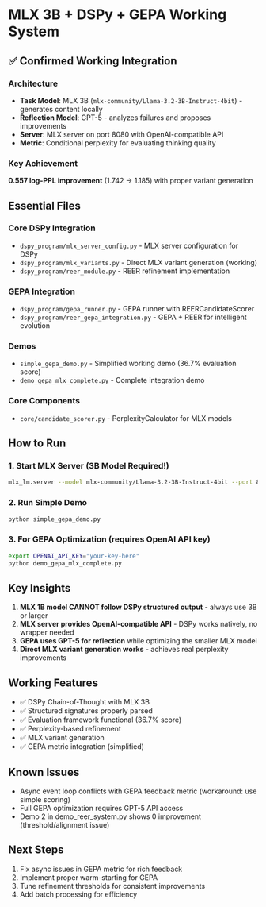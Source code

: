 # MLX 3B + DSPy + GEPA Working System

## ✅ Confirmed Working Integration

### Architecture
- **Task Model**: MLX 3B (`mlx-community/Llama-3.2-3B-Instruct-4bit`) - generates content locally
- **Reflection Model**: GPT-5 - analyzes failures and proposes improvements
- **Server**: MLX server on port 8080 with OpenAI-compatible API
- **Metric**: Conditional perplexity for evaluating thinking quality

### Key Achievement
**0.557 log-PPL improvement** (1.742 → 1.185) with proper variant generation

## Essential Files

### Core DSPy Integration
- `dspy_program/mlx_server_config.py` - MLX server configuration for DSPy
- `dspy_program/mlx_variants.py` - Direct MLX variant generation (working)
- `dspy_program/reer_module.py` - REER refinement implementation

### GEPA Integration  
- `dspy_program/gepa_runner.py` - GEPA runner with REERCandidateScorer
- `dspy_program/reer_gepa_integration.py` - GEPA + REER for intelligent evolution

### Demos
- `simple_gepa_demo.py` - Simplified working demo (36.7% evaluation score)
- `demo_gepa_mlx_complete.py` - Complete integration demo

### Core Components
- `core/candidate_scorer.py` - PerplexityCalculator for MLX models

## How to Run

### 1. Start MLX Server (3B Model Required!)
```bash
mlx_lm.server --model mlx-community/Llama-3.2-3B-Instruct-4bit --port 8080
```

### 2. Run Simple Demo
```bash
python simple_gepa_demo.py
```

### 3. For GEPA Optimization (requires OpenAI API key)
```bash
export OPENAI_API_KEY="your-key-here"
python demo_gepa_mlx_complete.py
```

## Key Insights

1. **MLX 1B model CANNOT follow DSPy structured output** - always use 3B or larger
2. **MLX server provides OpenAI-compatible API** - DSPy works natively, no wrapper needed
3. **GEPA uses GPT-5 for reflection** while optimizing the smaller MLX model
4. **Direct MLX variant generation works** - achieves real perplexity improvements

## Working Features

- ✅ DSPy Chain-of-Thought with MLX 3B
- ✅ Structured signatures properly parsed
- ✅ Evaluation framework functional (36.7% score)
- ✅ Perplexity-based refinement
- ✅ MLX variant generation
- ✅ GEPA metric integration (simplified)

## Known Issues

- Async event loop conflicts with GEPA feedback metric (workaround: use simple scoring)
- Full GEPA optimization requires GPT-5 API access
- Demo 2 in demo_reer_system.py shows 0 improvement (threshold/alignment issue)

## Next Steps

1. Fix async issues in GEPA metric for rich feedback
2. Implement proper warm-starting for GEPA
3. Tune refinement thresholds for consistent improvements
4. Add batch processing for efficiency